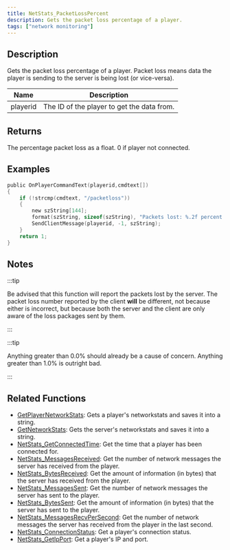 ```yaml
---
title: NetStats_PacketLossPercent
description: Gets the packet loss percentage of a player.
tags: ["network monitoring"]
---
```


<VersionWarn version='SA-MP 0.3z' />

## Description

Gets the packet loss percentage of a player. Packet loss means data the player is sending to the server is being lost (or vice-versa).

| Name     | Description                                |
| -------- | ------------------------------------------ |
| playerid | The ID of the player to get the data from. |

## Returns

The percentage packet loss as a float. 0 if player not connected.

## Examples

```c
public OnPlayerCommandText(playerid,cmdtext[])
{
    if (!strcmp(cmdtext, "/packetloss"))
    {
        new szString[144];
        format(szString, sizeof(szString), "Packets lost: %.2f percent.", NetStats_PacketLossPercent(playerid));
        SendClientMessage(playerid, -1, szString);
    }
    return 1;
}
```

## Notes

:::tip

Be advised that this function will report the packets lost by the server. The packet loss number reported by the client **will** be different, not because either is incorrect, but because both the server and the client are only aware of the loss packages sent by them.

:::

:::tip

Anything greater than 0.0% should already be a cause of concern. Anything greater than 1.0% is outright bad.

:::

## Related Functions

- [GetPlayerNetworkStats](GetPlayerNetworkStats): Gets a player's networkstats and saves it into a string.
- [GetNetworkStats](GetNetworkStats): Gets the server's networkstats and saves it into a string.
- [NetStats_GetConnectedTime](NetStats_GetConnectedTime): Get the time that a player has been connected for.
- [NetStats_MessagesReceived](NetStats_MessagesReceived): Get the number of network messages the server has received from the player.
- [NetStats_BytesReceived](NetStats_BytesReceived): Get the amount of information (in bytes) that the server has received from the player.
- [NetStats_MessagesSent](NetStats_MessagesSent): Get the number of network messages the server has sent to the player.
- [NetStats_BytesSent](NetStats_BytesSent): Get the amount of information (in bytes) that the server has sent to the player.
- [NetStats_MessagesRecvPerSecond](NetStats_MessagesRecvPerSecond): Get the number of network messages the server has received from the player in the last second.
- [NetStats_ConnectionStatus](NetStats_ConnectionStatus): Get a player's connection status.
- [NetStats_GetIpPort](NetStats_GetIpPort): Get a player's IP and port.
